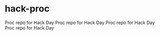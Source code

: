 hack-proc
=========

Proc repo for Hack Day
Proc repo for Hack Day
Proc repo for Hack Day
Proc repo for Hack Day
